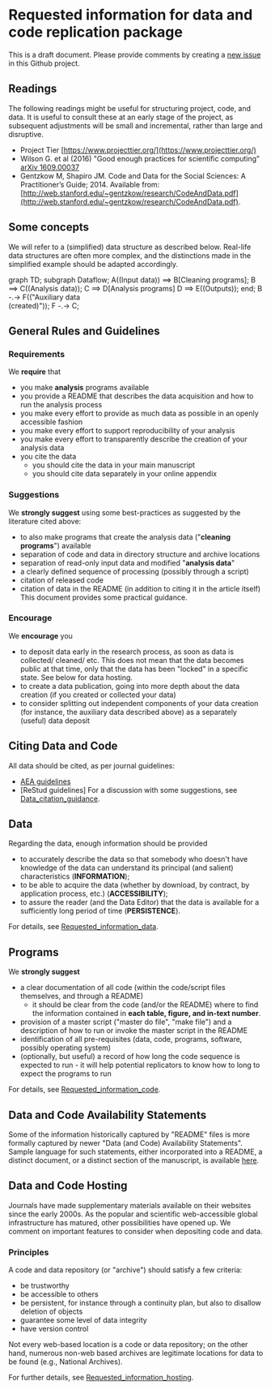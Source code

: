 # Requested information for data and code replication package
This is a draft document. Please provide comments by creating a [new issue](https://github.com/social-science-data-editors/guidance/issues/new) in this Github project.

## Readings
The following readings might be useful for structuring project, code, and data. It is useful to consult these at an early stage of the project, as subsequent adjustments will be small and incremental, rather than large and disruptive.

- Project Tier [https://www.projecttier.org/](https://www.projecttier.org/)
- Wilson G. et al (2016) "Good enough practices for scientific computing" [arXiv 1609.00037](https://arxiv.org/pdf/1609.00037.pdf)
- Gentzkow M, Shapiro JM. Code and Data for the Social Sciences: A Practitioner’s Guide; 2014. Available from: [http://web.stanford.edu/~gentzkow/research/CodeAndData.pdf](http://web.stanford.edu/~gentzkow/research/CodeAndData.pdf).

## Some concepts
We will refer to a (simplified) data structure as described below. Real-life data structures are often more complex, and the distinctions made in the simplified example should be adapted accordingly.

<div class="mermaid">
graph TD;
    subgraph Dataflow;
    A((Input data)) ==>  B[Cleaning programs];
    B ==> C((Analysis data));
    C ==> D[Analysis programs] 
    D ==> E((Outputs));
    end;
    B -.-> F(("Auxiliary data<br/>(created)"));
    F -.-> C;
    
</div>



## General Rules and Guidelines
### Requirements
We **require** that
- you make **analysis** programs available
- you provide a README that describes the data acquisition and how to run the analysis process
- you make every effort to provide as much data as possible in an openly accessible fashion
- you make every effort to support reproducibility of your analysis
- you make every effort to transparently describe the creation of your analysis data
- you cite the data
  - you should cite the data in your main manuscript
  - you should cite data separately in your online appendix

### Suggestions
We **strongly suggest** using some best-practices as suggested by the literature cited above:
- to also make programs that create the analysis data ("**cleaning programs**") available
- separation of code and data in directory structure and archive locations
- separation of read-only input data and modified "**analysis data**"
- a clearly defined sequence of processing (possibly through a script)
- citation of released code
- citation of data in the README (in addition to citing it in the article itself)
This document provides some practical guidance.

### Encourage
We **encourage** you
- to deposit data early in the research process, as soon as data is collected/ cleaned/ etc. This does not mean that the data becomes public at that time, only that the data has been "locked" in a specific state. See below for data hosting.
- to create a data publication, going into more depth about the data creation (if you created or collected your data)
- to consider splitting out independent components of your data creation (for instance, the auxiliary data described above) as a separately (useful) data deposit

## Citing Data and Code
All data should be cited, as per journal guidelines:
- [AEA guidelines](https://www.aeaweb.org/journals/policies/sample-references)
- [ReStud guidelines]
For a discussion with some suggestions, see [Data_citation_guidance](Data_citation_guidance.md).

## Data
Regarding the data, enough information should be provided
- to accurately describe the data so that somebody who doesn't have knowledge of the data can understand its principal (and salient) characteristics (**INFORMATION**);
- to be able to acquire the data (whether by download, by contract, by application process, etc.) (**ACCESSIBILITY**);
- to assure the reader (and the  Data Editor) that the data is available for a sufficiently long period of time (**PERSISTENCE**).

For details, see [Requested_information_data](Requested_information_data.md).


## Programs
We **strongly suggest**
- a clear documentation of all code (within the code/script files themselves, and through a README)
  - it should be clear from the code (and/or the README) where to find the information contained in **each table, figure, and in-text number**.
- provision of a master script ("master do file", "make file") and a description of how to run or invoke the master script in the README
- identification of all pre-requisites (data, code, programs, software, possibly operating system)
- (optionally, but useful) a record of how long the code sequence is expected to run - it will help potential replicators to know how to long to expect the programs to run

For details, see [Requested_information_code](Requested_information_code.md).

## Data and Code Availability Statements

Some of the information historically captured by "README" files is more formally captured by newer "Data (and Code) Availability Statements". Sample language for such statements, either incorporated into a README, a distinct document, or a distinct section of the manuscript, is available [here](Requested_information_dcas.md).

## Data and Code Hosting
Journals have made supplementary materials available on
their  websites since the early 2000s. As the  popular and scientific web-accessible
global infrastructure has matured, other possibilities have opened up. We comment on important features to consider when depositing code and data.

### Principles
A code and data repository (or "archive") should satisfy a few criteria:
- be trustworthy
- be accessible to others
- be persistent, for instance through a continuity plan, but also to disallow deletion of objects
- guarantee some level of data integrity
- have version control

Not every web-based location is a code or data repository; on the other hand, numerous non-web based archives are legitimate locations for data to be found (e.g., National Archives).

For further details, see [Requested_information_hosting](Requested_information_hosting.md).
